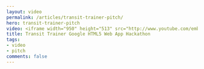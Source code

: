 ```yaml
---
layout: video
permalink: /articles/transit-trainer-pitch/
hero: transit-trainer-pitch
video: <iframe width="950" height="513" src="http://www.youtube.com/embed/DGrV277AiaQ?rel=0?wmode=opaque" frameborder="0" allowfullscreen></iframe>
title: Transit Trainer Google HTML5 Web App Hackathon
tags:
- video
- pitch
comments: false
---
```


<!-- <a href="/projects/transit-trainer">Transit Trainer</a> (Google HTML5 Web App Hackathon 2011) -->
